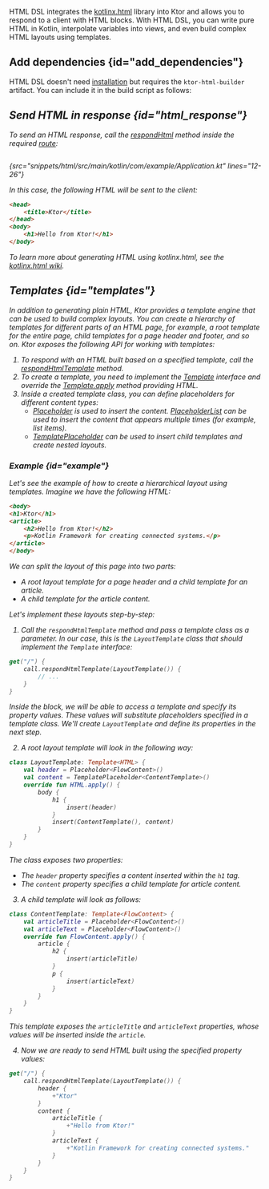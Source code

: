 [//]: # (title: HTML DSL)

<microformat>
<var name="example_name" value="html-widget"/>
<include src="lib.xml" include-id="download_example"/>
</microformat>

HTML DSL integrates the [kotlinx.html](https://github.com/Kotlin/kotlinx.html) library into Ktor and allows you to respond to a client with HTML blocks. With HTML DSL, you can write pure HTML in Kotlin, interpolate variables into views, and even build complex HTML layouts using templates.


## Add dependencies {id="add_dependencies"}
HTML DSL doesn't need [installation](Plugins.md#install) but requires the `ktor-html-builder` artifact. You can include it in the build script as follows:

<var name="artifact_name" value="ktor-html-builder"/>
<include src="lib.xml" include-id="add_ktor_artifact"/>
  

## Send HTML in response {id="html_response"}
To send an HTML response, call the [respondHtml](https://api.ktor.io/ktor-features/ktor-html-builder/ktor-html-builder/io.ktor.html/respond-html.html) method inside the required [route](Routing_in_Ktor.md):
```kotlin
```
{src="snippets/html/src/main/kotlin/com/example/Application.kt" lines="12-26"}

In this case, the following HTML will be sent to the client:
```html
<head>
    <title>Ktor</title>
</head>
<body>
    <h1>Hello from Ktor!</h1>
</body>

```
To learn more about generating HTML using kotlinx.html, see the [kotlinx.html wiki](https://github.com/Kotlin/kotlinx.html/wiki).


## Templates {id="templates"}

In addition to generating plain HTML, Ktor provides a template engine that can be used to build complex layouts. You can create a hierarchy of templates for different parts of an HTML page, for example, a root template for the entire page, child templates for a page header and footer, and so on. Ktor exposes the following API for working with templates:

1. To respond with an HTML built based on a specified template, call the [respondHtmlTemplate](https://api.ktor.io/ktor-features/ktor-html-builder/ktor-html-builder/io.ktor.html/respond-html-template.html) method.
1. To create a template, you need to implement the [Template](https://api.ktor.io/ktor-features/ktor-html-builder/ktor-html-builder/io.ktor.html/-template/index.html) interface and override the [Template.apply](https://api.ktor.io/ktor-features/ktor-html-builder/ktor-html-builder/io.ktor.html/-template/apply.html) method providing HTML.
1. Inside a created template class, you can define placeholders for different content types:
    * [Placeholder](https://api.ktor.io/ktor-features/ktor-html-builder/ktor-html-builder/io.ktor.html/-placeholder/index.html) is used to insert the content. [PlaceholderList](https://api.ktor.io/ktor-features/ktor-html-builder/ktor-html-builder/io.ktor.html/-placeholder-list/index.html) can be used to insert the content that appears multiple times (for example, list items).
    * [TemplatePlaceholder](https://api.ktor.io/ktor-features/ktor-html-builder/ktor-html-builder/io.ktor.html/-template-placeholder/index.html) can be used to insert child templates and create nested layouts.
    

### Example {id="example"}
Let's see the example of how to create a hierarchical layout using templates. Imagine we have the following HTML:
```html
<body>
<h1>Ktor</h1>
<article>
    <h2>Hello from Ktor!</h2>
    <p>Kotlin Framework for creating connected systems.</p>
</article>
</body>
```
We can split the layout of this page into two parts:
* A root layout template for a page header and a child template for an article.
* A child template for the article content.

Let's implement these layouts step-by-step:
  
1. Call the `respondHtmlTemplate` method and pass a template class as a parameter. In our case, this is the `LayoutTemplate` class that should implement the `Template` interface:
```kotlin
get("/") {
    call.respondHtmlTemplate(LayoutTemplate()) {
        // ...
    }
}
```
Inside the block, we will be able to access a template and specify its property values. These values will substitute placeholders specified in a template class. We'll create `LayoutTemplate` and define its properties in the next step.
  
2. A root layout template will look in the following way:
```kotlin
class LayoutTemplate: Template<HTML> {
    val header = Placeholder<FlowContent>()
    val content = TemplatePlaceholder<ContentTemplate>()
    override fun HTML.apply() {
        body {
            h1 {
                insert(header)
            }
            insert(ContentTemplate(), content)
        }
    }
}
```
The class exposes two properties:
* The `header` property specifies a content inserted within the `h1` tag.
* The `content` property specifies a child template for article content.

3. A child template will look as follows:
```kotlin
class ContentTemplate: Template<FlowContent> {
    val articleTitle = Placeholder<FlowContent>()
    val articleText = Placeholder<FlowContent>()
    override fun FlowContent.apply() {
        article {
            h2 {
                insert(articleTitle)
            }
            p {
                insert(articleText)
            }
        }
    }
}
```
This template exposes the `articleTitle` and `articleText` properties, whose values will be inserted inside the `article`.

4. Now we are ready to send HTML built using the specified property values:
```kotlin
get("/") {
    call.respondHtmlTemplate(LayoutTemplate()) {
        header {
            +"Ktor"
        }
        content {
            articleTitle {
                +"Hello from Ktor!"
            }
            articleText {
                +"Kotlin Framework for creating connected systems."
            }
        }
    }
}
```
